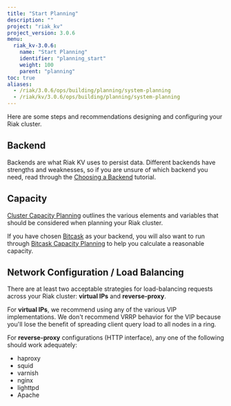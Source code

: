 ```yaml
---
title: "Start Planning"
description: ""
project: "riak_kv"
project_version: 3.0.6
menu:
  riak_kv-3.0.6:
    name: "Start Planning"
    identifier: "planning_start"
    weight: 100
    parent: "planning"
toc: true
aliases:
  - /riak/3.0.6/ops/building/planning/system-planning
  - /riak/kv/3.0.6/ops/building/planning/system-planning
---
```


[plan backend]: {{<baseurl>}}riak/kv/3.0.6/setup/planning/backend
[plan cluster capacity]: {{<baseurl>}}riak/kv/3.0.6/setup/planning/cluster-capacity
[plan backend bitcask]: {{<baseurl>}}riak/kv/3.0.6/setup/planning/backend/bitcask
[plan bitcask capacity]: {{<baseurl>}}riak/kv/3.0.6/setup/planning/bitcask-capacity-calc

Here are some steps and recommendations designing and configuring your
Riak cluster.

## Backend

Backends are what Riak KV uses to persist data. Different backends have
strengths and weaknesses, so if you are unsure of which backend you
need, read through the [Choosing a Backend][plan backend] tutorial.

## Capacity

[Cluster Capacity Planning][plan cluster capacity] outlines the various elements and variables that should be considered when planning your Riak cluster.

If you have chosen [Bitcask][plan backend bitcask] as your backend, you will also want to run through [Bitcask Capacity Planning][plan bitcask capacity] to help you calculate a reasonable capacity.

## Network Configuration / Load Balancing

There are at least two acceptable strategies for load-balancing requests
across your Riak cluster: **virtual IPs** and **reverse-proxy**.

For **virtual IPs**, we recommend using any of the various VIP
implementations. We don't recommend VRRP behavior for the VIP because
you'll lose the benefit of spreading client query load to all nodes in a
ring.

For **reverse-proxy** configurations (HTTP interface), any one of the
following should work adequately:

* haproxy
* squid
* varnish
* nginx
* lighttpd
* Apache

